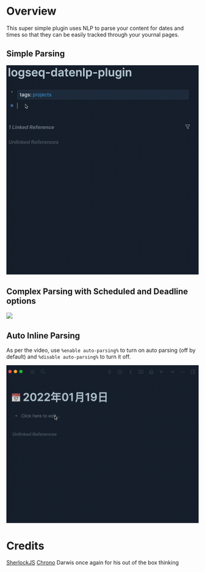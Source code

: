 # Overview

This super simple plugin uses NLP to parse your content for dates and times so that they can be easily tracked through your yournal pages.

## Simple Parsing

![](/screenshots/demo.gif)

## Complex Parsing with Scheduled and Deadline options

![](/screenshots/demo2.gif)

## Auto Inline Parsing

As per the video, use `%enable auto-parsing%` to turn on auto parsing (off by default) and `%disable auto-parsing%` to turn it off.

![](/screenshots/demo3.gif)

# Credits

[SherlockJS](https://github.com/neilgupta/Sherlock)
[Chrono](https://github.com/wanasit/chrono)
Darwis once again for his out of the box thinking
